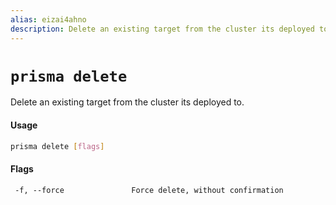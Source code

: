 ```yaml
---
alias: eizai4ahno
description: Delete an existing target from the cluster its deployed to
---
```


# `prisma delete`

Delete an existing target from the cluster its deployed to.

#### Usage

```sh
prisma delete [flags]
```

#### Flags

```
 -f, --force               Force delete, without confirmation
```
